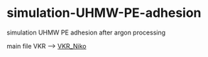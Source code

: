 # simulation-UHMW-PE-adhesion
simulation UHMW PE adhesion after argon processing

main file VKR --> [VKR_Niko](https://github.com/Warpv/simulation-UHMW-PE-adhesion/blob/main/Word_VKR/VKR_N.docx)
